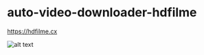# auto-video-downloader-hdfilme

https://hdfilme.cx


![alt text](https://github.com/oleksiilihai/auto-video-downloader-hdfilme/blob/main/Capture.PNG)
